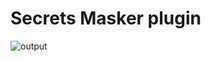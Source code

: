 # Secrets Masker plugin

![output](https://github.com/user-attachments/assets/eb77cb04-86d3-447d-bba6-bd08a15a0403)
